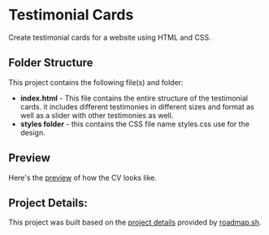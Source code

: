 # Testimonial Cards
Create testimonial cards for a website using HTML and CSS.

## Folder Structure
This project contains the following file(s) and folder:
- **index.html** - This file contains the entire structure of the testimonial cards. it includes different testimonies in different sizes and format as well as a slider with other testimonies as well.
- **styles folder** - this contains the CSS file name styles.css use for the design.

  
## Preview
Here's the [preview](https://yvesmanalo.github.io/single-page-cv/) of how the CV looks like.

## Project Details:
This project was built based on the [project details](https://roadmap.sh/projects/testimonial-cards) provided by [roadmap.sh](https://roadmap.sh/).

